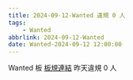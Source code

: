 ```yaml
---
title: 2024-09-12-Wanted 違規 0 人
tags:
    - Wanted
abbrlink: 2024-09-12-Wanted
date: Wanted-2024-09-12 12:00:00
---
```

Wanted 板 [板規連結](https://www.ptt.cc/bbs/Wanted/M.1608829773.A.D3B.html)
昨天違規 0 人
